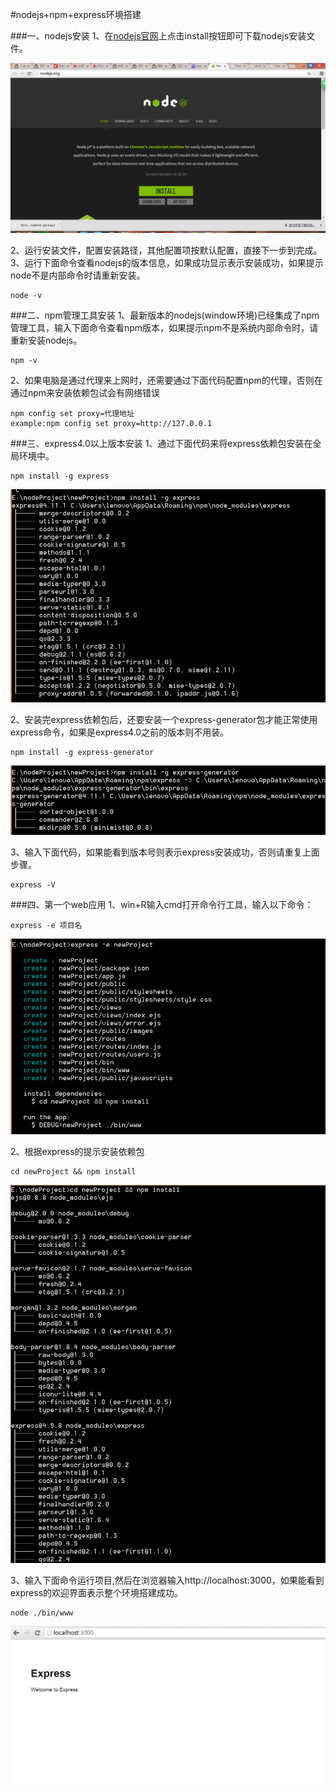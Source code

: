 #nodejs+npm+express环境搭建

###一、nodejs安装
1、在[nodejs官网](http://nodejs.org/)上点击install按钮即可下载nodejs安装文件。

![revolunet logo](./picForDes/nodejs_download.png)

2、运行安装文件，配置安装路径，其他配置项按默认配置，直接下一步到完成。
3、运行下面命令查看nodejs的版本信息，如果成功显示表示安装成功，如果提示node不是内部命令时请重新安装。

	node -v

###二、npm管理工具安装
1、最新版本的nodejs(window环境)已经集成了npm管理工具，输入下面命令查看npm版本，如果提示npm不是系统内部命令时，请重新安装nodejs。

	npm -v

2、如果电脑是通过代理来上网时，还需要通过下面代码配置npm的代理，否则在通过npm来安装依赖包试会有网络错误

	npm config set proxy=代理地址
	example:npm config set proxy=http://127.0.0.1

###三、express4.0以上版本安装
1、通过下面代码来将express依赖包安装在全局环境中。

	npm install -g express
![revolunet logo](./picForDes/express_install.png)

2、安装完express依赖包后，还要安装一个express-generator包才能正常使用express命令，如果是express4.0之前的版本则不用装。

	npm install -g express-generator
![revolunet logo](./picForDes/expressGenerator_install.png)

3、输入下面代码，如果能看到版本号则表示express安装成功，否则请重复上面步骤。

	express -V



###四、第一个web应用
1、win+R输入cmd打开命令行工具，输入以下命令：

	express -e 项目名
![revolunet logo](./picForDes/expressCreate.png)

2、根据express的提示安装依赖包

	cd newProject && npm install
![revolunet logo](./picForDes/depend_install.png)

3、输入下面命令运行项目,然后在浏览器输入http://localhost:3000，如果能看到express的欢迎界面表示整个环境搭建成功。
	
	node ./bin/www
![revolunet logo](./picForDes/success.png)

